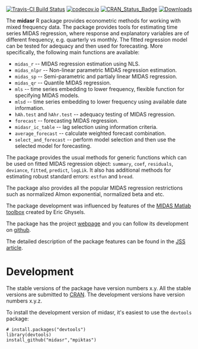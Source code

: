 [![Travis-CI Build Status](https://travis-ci.org/mpiktas/midasr.svg?branch=master)](https://travis-ci.org/mpiktas/midasr)
[![codecov.io](https://codecov.io/github/mpiktas/midasr/coverage.svg?branch=master)](https://codecov.io/github/mpiktas/midasr?branch=master)
[![CRAN_Status_Badge](http://www.r-pkg.org/badges/version/midasr)](https://cran.r-project.org/package=midasr
)
[![Downloads](http://cranlogs.r-pkg.org/badges/midasr)](http://www.r-pkg.org/pkg/midasr)

The **midasr** R package provides econometric methods for working with mixed frequency data. The package provides tools for estimating time series MIDAS regression, where response and explanatory variables are of different frequency, e.g. quarterly vs monthly. The fitted regression model can be tested for adequacy and then used for forecasting. More specifically, the following main functions are available:

  - ```midas_r``` -- MIDAS regression estimation using NLS.
  - ```midas_nlpr``` -- Non-linear parametric MIDAS regression estimation.
  - ```midas_sp``` -- Semi-parametric and partialy linear MIDAS regression.
  - ```midas_qr``` -- Quantile MIDAS regression.
  - ```mls``` -- time series embedding to lower frequency, flexible function for specifying MIDAS models.
  - ```mlsd``` -- time series embedding to lower frequency using available date information.
  - ```hAh.test``` and  ```hAhr.test``` -- adequacy testing of MIDAS regression.
  - ```forecast``` -- forecasting MIDAS regression.
  - ```midasr_ic_table``` -- lag selection using information criteria.
  - ```average_forecast``` -- calculate weighted forecast combination.
  - ```select_and_forecast``` -- perform model selection and then use the selected model for forecasting.

The package provides the usual methods for generic functions which can be used on fitted MIDAS regression object: ```summary```, ```coef```, ```residuals```, ```deviance```, ```fitted```, ```predict```, ```logLik```.  It also
has additional methods for estimating robust standard errors: ```estfun``` and ```bread```. 

The package also provides all the popular MIDAS regression restrictions such as normalized Almon exponential, normalized beta and etc. 

The package development was influenced by features of the [MIDAS Matlab toolbox][3] created by Eric Ghysels.

The package has the project [webpage][1] and you can follow its development on  [github][2]. 

The detailed description of the package features can be found in the [JSS article][4].  

# Development

The stable versions of the package have version numbers x.y. All the stable versions are submitted to [CRAN][5]. The development versions have version numbers x.y.z. 

To install the development version of midasr, it's easiest to use the `devtools` package:

    # install.packages("devtools")
    library(devtools)
    install_github("midasr","mpiktas")
    

[1]: http://mpiktas.github.com/midasr
[2]: http://github.com/mpiktas/midasr
[3]: http://www.unc.edu/~eghysels/
[4]: https://www.jstatsoft.org/article/view/v072i04
[5]: https://cran.r-project.org/web/packages/midasr/index.html
